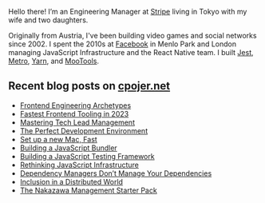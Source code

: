 Hello there! I’m an Engineering Manager at [Stripe](https://stripe.com) living in Tokyo with my wife and two daughters.

Originally from Austria, I've been building video games and social networks since 2002. I spent the 2010s at [Facebook](https://facebook.com) in Menlo Park and London managing JavaScript Infrastructure and the React Native team. I built [Jest](https://jestjs.io), [Metro](https://facebook.github.io/metro/), [Yarn](https://yarnpkg.com), and [MooTools](https://mootools.net).

## Recent blog posts on [cpojer.net](https://cpojer.net)

- [Frontend Engineering Archetypes](https://cpojer.net/posts/frontend-engineering-archetypes)
- [Fastest Frontend Tooling in 2023](https://cpojer.net/posts/fastest-frontend-tooling-in-2022)
- [Mastering Tech Lead Management](https://cpojer.net/posts/mastering-tech-lead-management)
- [The Perfect Development Environment](https://cpojer.net/posts/the-perfect-development-environment)
- [Set up a new Mac, Fast](https://cpojer.net/posts/set-up-a-new-mac-fast)
- [Building a JavaScript Bundler](https://cpojer.net/posts/building-a-javascript-bundler)
- [Building a JavaScript Testing Framework](https://cpojer.net/posts/building-a-javascript-testing-framework)
- [Rethinking JavaScript Infrastructure](https://cpojer.net/posts/rethinking-javascript-infrastructure)
- [Dependency Managers Don’t Manage Your Dependencies](https://cpojer.net/posts/dependency-managers-dont-manage-your-dependencies)
- [Inclusion in a Distributed World](https://cpojer.net/posts/inclusion-in-a-distributed-world)
- [The Nakazawa Management Starter Pack](https://cpojer.net/posts/the-nakazawa-management-starter-pack)
